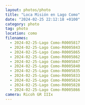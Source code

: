 ```yaml
---
layout: photos/photo
title: "Loca Misión en Lago Como"
date: "2024-02-25 22:12:18 +0100"
category: photo
tag: photo
location: como
filenames:
  - 2024-02-25-Lago Como-R0005817
  - 2024-02-25-Lago Como-R0005843
  - 2024-02-25-Lago Como-R0005865
  - 2024-02-25-Lago Como-R0005862
  - 2024-02-25-Lago Como-R0005847
  - 2024-02-25-Lago Como-R0005840
  - 2024-02-25-Lago Como-R0005835
  - 2024-02-25-Lago Como-R0005833
  - 2024-02-25-Lago Como-R0005824
  - 2024-02-25-Lago Como-R0005828
  - 2024-02-25-Lago Como-R0005866
camera: Ricoh GR IIIx
---
```

